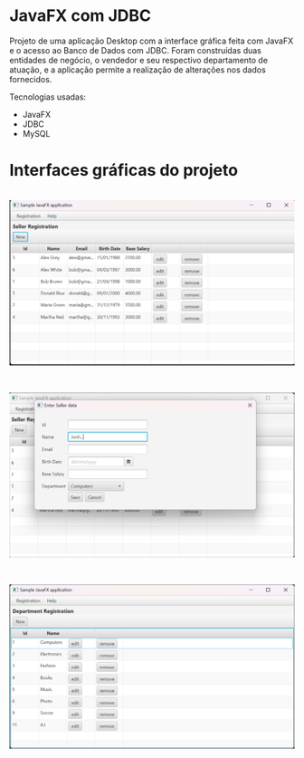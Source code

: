 # JavaFX com JDBC

Projeto de uma aplicação Desktop com a interface gráfica feita com JavaFX e o acesso ao Banco de Dados com JDBC. Foram construídas duas entidades de negócio, o vendedor e seu respectivo departamento de atuação, e a aplicação permite a realização de alterações nos dados fornecidos.

Tecnologias usadas:
- JavaFX
- JDBC
- MySQL

# Interfaces gráficas do projeto
<p align="left">
  <br>
  <img src="https://github.com/CairoDeAndrade/javafx-jdbc/blob/main/assets/images/seller.png" width="700" margin="10rem" title="seller">
</p>
<br>
<p align="left">
  <img src="https://github.com/CairoDeAndrade/javafx-jdbc/blob/main/assets/images/creating-new-seller.png" width="700" margin="10rem" title="seller">
</p>
<br>
<p align="left">
  <img src="https://github.com/CairoDeAndrade/javafx-jdbc/blob/main/assets/images/department.png" width="700" margin="10rem" title="seller">
</p>
<br>
